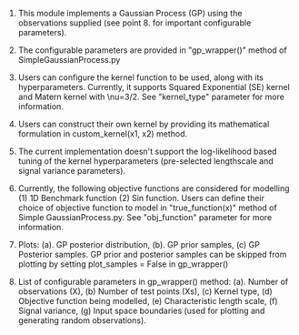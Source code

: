 1. This module implements a Gaussian Process (GP) using the observations supplied (see point 8. for important configurable parameters).

2. The configurable parameters are provided in "gp_wrapper()" method of SimpleGaussianProcess.py

3. Users can configure the kernel function to be used, along with its hyperparameters.  Currently, it supports Squared Exponential (SE) kernel and Matern kernel with \nu=3/2. See "kernel_type" parameter for more information. 

4. Users can construct their own kernel by providing its mathematical formulation in custom_kernel(x1, x2) method.

5. The current implementation doesn't support the log-likelihood based tuning of the kernel hyperparameters (pre-selected lengthscale and signal variance parameters).

6. Currently, the following objective functions are considered for modelling (1) 1D Benchmark function (2) Sin function. Users can define their choice of objective function to model in "true_function(x)" method of Simple GaussianProcess.py. See "obj_function" parameter for more information.

7. Plots: (a). GP posterior distribution, (b). GP prior samples, (c) GP Posterior samples. GP prior and posterior samples can be skipped from plotting by setting plot_samples = False in gp_wrapper()

8. List of configurable parameters in gp_wrapper() method: (a). Number of observations (X),  (b) Number of test points (Xs), (c) Kernel type, (d) Objective function being modelled, (e) Characteristic length scale, (f) Signal variance, (g) Input space boundaries (used for plotting and generating random observations).
